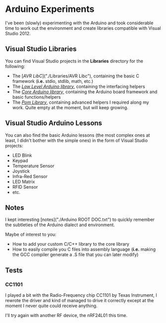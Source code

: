 # Arduino Experiments

I've been (slowly) experimenting with the Arduino and took considerable time to work out the environment and create libraries compatible with Visual Studio 2012.

## Visual Studio Libraries

You can find Visual Studio projects in the **Libraries** directory for the following:
* The [*AVR LibC*]("./Libraries/AVR Libc"), containing the basic C framework (**i.e.** stdio, stdlib, math, etc.)
* The [*Low Level Arduino library*](./Libraries/Libraries), containing the interfacing helpers
* The [*Core Arduino library*](./Libraries/Core), containing the Arduino board framework and basic functions/helpers
* The [*Pom Library*](./Libraries/Pom), containing advanced helpers I required along my work. Quite empty at the moment, but will keep growing.

## Visual Studio Arduino Lessons

You can also find the basic Arduino lessons (the most complex ones at least, I didn't bother with the simple ones) in the form of Visual Studio projects:
* LED Blink
* Keypad
* Temperature Sensor
* Joystick
* Infra-Red Sensor
* LED Matrix
* RFID Sensor
* etc.

## Notes

I kept interesting [notes]("./Arduino ROOT DOC.txt") to quickly remember the subtleties of the Arduino dialect and environment.

Maybe of interest to you:
* How to add your custom C/C++ library to the core library
* How to easily compile you C files into assembly language (**i.e.** making the GCC compiler generate a .S file that you can later modify)


## Tests

### CC1101

I played a bit with the Radio-Frequency chip CC1101 by Texas Instrument, I rewrote the driver and kind of managed to drive it correctly except at the moment I never quite could receive anything.

I'll try again with another RF device, the nRF24L01 this time.
